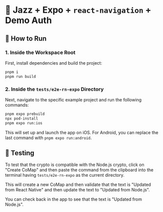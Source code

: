 # 🎷 Jazz + Expo + `react-navigation` + Demo Auth

## 🚀 How to Run

### 1. Inside the Workspace Root

First, install dependencies and build the project:

```bash
pnpm i
pnpm run build
```

### 2. Inside the `tests/e2e-rn-expo` Directory

Next, navigate to the specific example project and run the following commands:

```bash
pnpm expo prebuild
npx pod-install
pnpm expo run:ios
```

This will set up and launch the app on iOS. For Android, you can replace the last command with `pnpm expo run:android`.

## 🧪 Testing

To test that the crypto is compatible with the Node.js crypto, click on "Create CoMap" and then paste the command from the clipboard into the terminal having `tests/e2e-rn-expo` as the current directory.

This will create a new CoMap and then validate that the text is "Updated from React Native" and then update the text to "Updated from Node.js".

You can check back in the app to see that the text is "Updated from Node.js".
